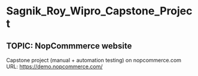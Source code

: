 # Sagnik_Roy_Wipro_Capstone_Project
## TOPIC: NopCommmerce website
Capstone project (manual + automation testing) on nopcommerce.com  
URL: https://demo.nopcommerce.com/
